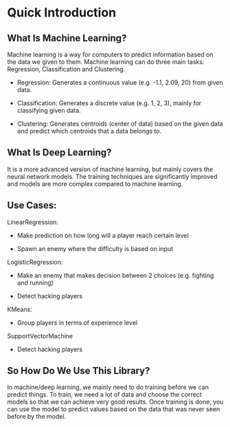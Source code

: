 # Quick Introduction

## What Is Machine Learning?

Machine learning is a way for computers to predict information based on the data we given to them. Machine learning can do three main tasks: Regression, Classification and Clustering.

* Regression: Generates a continuous value (e.g. -1.1, 2.09, 20) from given data.

* Classification: Generates a discrete value (e.g. 1, 2, 3), mainly for classifying given data.

* Clustering: Generates centroids (center of data) based on the given data and predict which centroids that a data belongs to.

## What Is Deep Learning?

It is a more advanced version of machine learning, but mainly covers the neural network models. The training techniques are significantly improved and models are more complex compared to machine learning.

## Use Cases:

LinearRegression:

* Make prediction on how long will a player reach certain level

* Spawn an enemy where the difficulty is based on input

LogisticRegression:

* Make an enemy that makes decision between 2 choices (e.g. fighting and running)

* Detect hacking players

KMeans:

* Group players in terms of experience level

SupportVectorMachine

* Detect hacking players

## So How Do We Use This Library?

In machine/deep learning, we mainly need to do training before we can predict things. To train, we need a lot of data and choose the correct models so that we can achieve very good results. Once training is done, you can use the model to predict values based on the data that was never seen before by the model.
